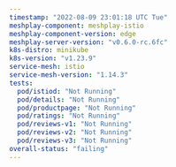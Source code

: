 ```yaml
---
timestamp: "2022-08-09 23:01:18 UTC Tue"
meshplay-component: meshplay-istio
meshplay-component-version: edge
meshplay-server-version: "v0.6.0-rc.6fc"
k8s-distro: minikube
k8s-version: "v1.23.9"
service-mesh: istio
service-mesh-version: "1.14.3"
tests:
  pod/istiod: "Not Running"
  pod/details: "Not Running"
  pod/productpage: "Not Running"
  pod/ratings: "Not Running"
  pod/reviews-v1: "Not Running"
  pod/reviews-v2: "Not Running"
  pod/reviews-v3: "Not Running"
overall-status: "failing"
---
```

